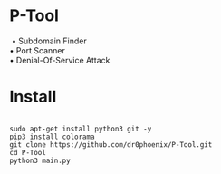 # P-Tool

<img src="" />
• Subdomain Finder
<br />
• Port Scanner
<br />
• Denial-Of-Service Attack
<br />

# Install

<pre>
<code>
sudo apt-get install python3 git -y
pip3 install colorama
git clone https://github.com/dr0phoenix/P-Tool.git
cd P-Tool
python3 main.py
</code>
</pre>

